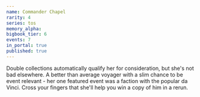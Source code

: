 ```yaml
---
name: Commander Chapel
rarity: 4
series: tos
memory_alpha:
bigbook_tier: 6
events: 7
in_portal: true
published: true
---
```


Double collections automatically qualify her for consideration, but she's not bad elsewhere. A better than average voyager with a slim chance to be event relevant - her one featured event was a faction with the popular da Vinci. Cross your fingers that she'll help you win a copy of him in a rerun.
